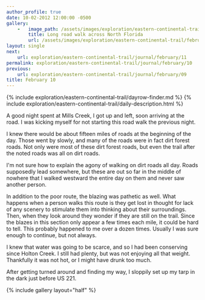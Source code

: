 ```yaml
---
author_profile: true
date: 10-02-2012 12:00:00 -0500
gallery:
    -   image_path: /assets/images/exploration/eastern-continental-trail/february/small/10-1.jpg
        title: Long road walk across North Florida
        url: /assets/images/exploration/eastern-continental-trail/february/large/10-1.jpg
layout: single
next:
    url: exploration/eastern-continental-trail/journal/february/11
permalink: exploration/eastern-continental-trail/journal/february/10
previous:
    url: exploration/eastern-continental-trail/journal/february/09
title: February 10
---
```

{% include exploration/eastern-continental-trail/dayrow-finder.md %}
{% include exploration/eastern-continental-trail/daily-description.html %}

A good night spent at Mills Creek, I got up and left, soon arriving at the road. I was kicking myself for not starting this road walk the previous night.

I knew there would be about fifteen miles of roads at the beginning of the day. Those went by slowly, and many of the roads were in fact dirt forest roads. Not only were most of these dirt forest roads, but even the trail after the noted roads was all on dirt roads.

I'm not sure how to explain the agony of walking on dirt roads all day. Roads supposedly lead somewhere, but these are out so far in the middle of nowhere that I walked westward the entire day on them and never saw another person.

In addition to the poor route, the blazing was pathetic as well. What happens when a person walks this route is they get lost in thought for lack of any scenery to stimulate them into thinking about their surroundings. Then, when they look around they wonder if they are still on the trail. Since the blazes in this section only appear a few times each mile, it could be hard to tell. This probably happened to me over a dozen times. Usually I was sure enough to continue, but not always.

I knew that water was going to be scarce, and so I had been conserving since Holton Creek. I still had plenty, but was not enjoying all that weight. Thankfully it was not hot, or I might have drunk too much.

After getting turned around and finding my way, I sloppily set up my tarp in the dark just before US 221.

{% include gallery layout="half" %}